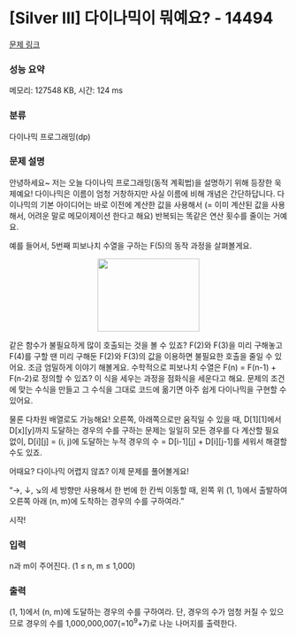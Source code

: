 # [Silver III] 다이나믹이 뭐예요? - 14494 

[문제 링크](https://www.acmicpc.net/problem/14494) 

### 성능 요약

메모리: 127548 KB, 시간: 124 ms

### 분류

다이나믹 프로그래밍(dp)

### 문제 설명

<p>안녕하세요~ 저는 오늘 다이나믹 프로그래밍(동적 계획법)을 설명하기 위해 등장한 욱제예요! 다이나믹은 이름이 엄청 거창하지만 사실 이름에 비해 개념은 간단하답니다. 다이나믹의 기본 아이디어는 바로 이전에 계산한 값을 사용해서 (= 이미 계산된 값을 사용해서, 어려운 말로 메모이제이션 한다고 해요) 반복되는 똑같은 연산 횟수를 줄이는 거예요.</p>

<p>예를 들어서, 5번째 피보나치 수열을 구하는 F(5)의 동작 과정을 살펴볼게요.</p>

<p style="text-align: center;"><img alt="" src="" style="height:132px; width:184px"></p>

<p>같은 함수가 불필요하게 많이 호출되는 것을 볼 수 있죠? F(2)와 F(3)을 미리 구해놓고 F(4)를 구할 땐 미리 구해둔 F(2)와 F(3)의 값을 이용하면 불필요한 호출을 줄일 수 있어요. 조금 엄밀하게 이야기 해볼게요. 수학적으로 피보나치 수열은 F(n) = F(n-1) + F(n-2)로 정의할 수 있죠? 이 식을 세우는 과정을 점화식을 세운다고 해요. 문제의 조건에 맞는 수식을 만들고 그 수식을 그대로 코드에 옮기면 아주 쉽게 다이나믹을 구현할 수 있어요.</p>

<p>물론 다차원 배열로도 가능해요! 오른쪽, 아래쪽으로만 움직일 수 있을 때, D[1][1]에서 D[x][y]까지 도달하는 경우의 수를 구하는 문제는 일일히 모든 경우를 다 계산할 필요 없이, D[i][j] = (i, j)에 도달하는 누적 경우의 수 = D[i-1][j] + D[i][j-1]를 세워서 해결할 수도 있죠.</p>

<p>어때요? 다이나믹 어렵지 않죠? 이제 문제를 풀어볼게요!</p>

<p>“→, ↓, ↘의 세 방향만 사용해서 한 번에 한 칸씩 이동할 때, 왼쪽 위 (1, 1)에서 출발하여 오른쪽 아래 (n, m)에 도착하는 경우의 수를 구하여라.”</p>

<p>시작!</p>

### 입력 

 <p>n과 m이 주어진다. (1 ≤ n, m ≤ 1,000)</p>

### 출력 

 <p>(1, 1)에서 (n, m)에 도달하는 경우의 수를 구하여라. 단, 경우의 수가 엄청 커질 수 있으므로 경우의 수를 1,000,000,007(=10<sup>9</sup>+7)로 나눈 나머지를 출력한다.</p>

